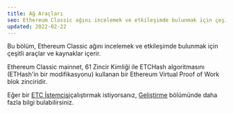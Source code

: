 ```yaml
---
title: Ağ Araçları
seo: Ethereum Classic ağını incelemek ve etkileşimde bulunmak için çeşitli araçlar ve kaynaklar. RPC Uç Noktaları, Blockchain Kaşifleri ve Ağ Monitörleri.
updated: 2022-02-22
---
```


Bu bölüm, Ethereum Classic ağını incelemek ve etkileşimde bulunmak için çeşitli araçlar ve kaynaklar içerir.

Ethereum Classic mainnet, 61 Zincir Kimliği ile ETCHash algoritmasını (ETHash'in bir modifikasyonu) kullanan bir Ethereum Virtual Proof of Work blok zinciridir.

Eğer bir [ETC İstemcisi](/development/clients)çalıştırmak istiyorsanız, [Geliştirme](/development) bölümünde daha fazla bilgi bulabilirsiniz.
